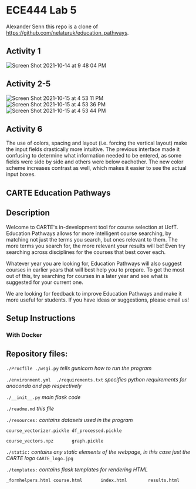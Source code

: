 # ECE444 Lab 5
Alexander Senn
this repo is a clone of https://github.com/nelaturuk/education_pathways.


## Activity 1
![Screen Shot 2021-10-14 at 9 48 04 PM](https://user-images.githubusercontent.com/28233112/137419375-65540241-f579-4a3a-8cae-00e696f1e20b.png)


## Activity 2-5
![Screen Shot 2021-10-15 at 4 53 11 PM](https://user-images.githubusercontent.com/28233112/137552261-d2542b49-44f5-4d90-9a43-bdd6909524f1.png)
![Screen Shot 2021-10-15 at 4 53 36 PM](https://user-images.githubusercontent.com/28233112/137552268-4ffe0046-20cc-465a-91c8-c39974471a21.png)
![Screen Shot 2021-10-15 at 4 53 44 PM](https://user-images.githubusercontent.com/28233112/137552280-19186a7a-6fcc-4287-b239-440fa2993343.png)

## Activity 6
The use of colors, spacing and layout (i.e. forcing the vertical layout) make the input fields drastically more intuitive. The previous interface made it confusing to determine what information needed to be entered, as some fields were side by side and others were below eachother. The new color scheme increases contrast as well, which makes it easier to see the actual input boxes.


## CARTE Education Pathways

## Description
Welcome to CARTE's in-development tool for course selection at UofT. Education Pathways allows for more intelligent course searching, by matching not just the terms you search, but ones relevant to them. The more terms you search for, the more relevant your results will be! Even try searching across disciplines for the courses that best cover each.

Whatever year you are looking for, Education Pathways will also suggest courses in earlier years that will best help you to prepare. To get the most out of this, try searching for courses in a later year and see what is suggested for your current one.

We are looking for feedback to improve Education Pathways and make it more useful for students. If you have ideas or suggestions, please email us!

## Setup Instructions

### With Docker



## Repository files:

`./Procfile ./wsgi.py` *tells gunicorn how to run the program*

`./environment.yml  ./requirements.txt` *specifies python requirements for anaconda and pip respectively*

`./__init__.py` *main flask code*

`./readme.md` *this file*

`./resources:` *contains datasets used in the program*

`course_vectorizer.pickle df_processed.pickle`

`course_vectors.npz       graph.pickle`

`./static:` *contains any static elements of the webpage, in this case just the CARTE logo*
`CARTE_logo.jpg`

`./templates:` *contains flask templates for rendering HTML*

`_formhelpers.html course.html       index.html        results.html`
